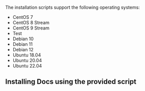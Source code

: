 The installation scripts support the following operating systems:

<!-- OS-SUPPORT-LIST-START -->
- CentOS 7
- CentOS 8 Stream
- CentOS 9 Stream
- Test
- Debian 10
- Debian 11
- Debian 12
- Ubuntu 18.04
- Ubuntu 20.04
- Ubuntu 22.04
<!-- OS-SUPPORT-LIST-END -->

## Installing Docs using the provided script

